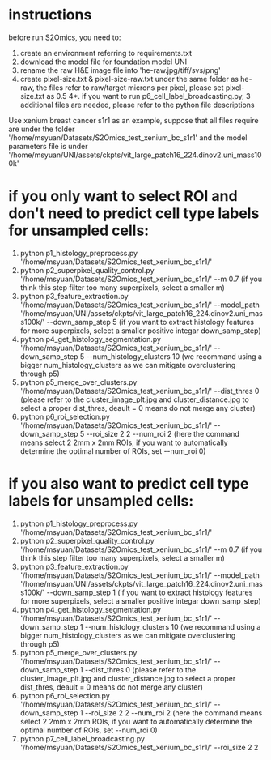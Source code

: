 # instructions

before run S2Omics, you need to:
1. create an environment referring to requirements.txt
2. download the model file for foundation model UNI
2. rename the raw H&E image file into 'he-raw.jpg/tiff/svs/png'
3. create pixel-size.txt & pixel-size-raw.txt under the same folder as he-raw, the files refer to raw/target microns per pixel, please set pixel-size.txt as 0.5
4*. if you want to run p6_cell_label_broadcasting.py, 3 additional files are needed, please refer to the python file descriptions

Use xenium breast cancer s1r1 as an example,
suppose that all files require are under the folder '/home/msyuan/Datasets/S2Omics_test_xenium_bc_s1r1'
and the model parameters file is under '/home/msyuan/UNI/assets/ckpts/vit_large_patch16_224.dinov2.uni_mass100k'

# if you only want to select ROI and don't need to predict cell type labels for unsampled cells:
1. python p1_histology_preprocess.py '/home/msyuan/Datasets/S2Omics_test_xenium_bc_s1r1/'
2. python p2_superpixel_quality_control.py '/home/msyuan/Datasets/S2Omics_test_xenium_bc_s1r1/' --m 0.7 
    (if you think this step filter too many superpixels, select a smaller m)
3. python p3_feature_extraction.py '/home/msyuan/Datasets/S2Omics_test_xenium_bc_s1r1/' --model_path '/home/msyuan/UNI/assets/ckpts/vit_large_patch16_224.dinov2.uni_mass100k/' --down_samp_step 5
    (if you want to extract histology features for more superpixels, select a smaller positive integar down_samp_step)
4. python p4_get_histology_segmentation.py '/home/msyuan/Datasets/S2Omics_test_xenium_bc_s1r1/' --down_samp_step 5 --num_histology_clusters 10
    (we recommand using a bigger num_histology_clusters as we can mitigate overclustering through p5)
5. python p5_merge_over_clusters.py '/home/msyuan/Datasets/S2Omics_test_xenium_bc_s1r1/' --dist_thres 0
    (please refer to the cluster_image_plt.jpg and cluster_distance.jpg to select a proper dist_thres, deault = 0 means do not merge any cluster)
6. python p6_roi_selection.py '/home/msyuan/Datasets/S2Omics_test_xenium_bc_s1r1/' --down_samp_step 5 --roi_size 2 2 --num_roi 2
    (here the command means select 2 2mm x 2mm ROIs, if you want to automatically determine the optimal number of ROIs, set --num_roi 0)

# if you also want to predict cell type labels for unsampled cells:
1. python p1_histology_preprocess.py '/home/msyuan/Datasets/S2Omics_test_xenium_bc_s1r1/'
2. python p2_superpixel_quality_control.py '/home/msyuan/Datasets/S2Omics_test_xenium_bc_s1r1/' --m 0.7 
    (if you think this step filter too many superpixels, select a smaller m)
3. python p3_feature_extraction.py '/home/msyuan/Datasets/S2Omics_test_xenium_bc_s1r1/' --model_path '/home/msyuan/UNI/assets/ckpts/vit_large_patch16_224.dinov2.uni_mass100k/' --down_samp_step 1
    (if you want to extract histology features for more superpixels, select a smaller positive integar down_samp_step)
4. python p4_get_histology_segmentation.py '/home/msyuan/Datasets/S2Omics_test_xenium_bc_s1r1/' --down_samp_step 1 --num_histology_clusters 10
    (we recommand using a bigger num_histology_clusters as we can mitigate overclustering through p5)
5. python p5_merge_over_clusters.py '/home/msyuan/Datasets/S2Omics_test_xenium_bc_s1r1/' --down_samp_step 1 --dist_thres 0
    (please refer to the cluster_image_plt.jpg and cluster_distance.jpg to select a proper dist_thres, deault = 0 means do not merge any cluster)
6. python p6_roi_selection.py '/home/msyuan/Datasets/S2Omics_test_xenium_bc_s1r1/' --down_samp_step 1 --roi_size 2 2 --num_roi 2
    (here the command means select 2 2mm x 2mm ROIs, if you want to automatically determine the optimal number of ROIs, set --num_roi 0)
7. python p7_cell_label_broadcasting.py '/home/msyuan/Datasets/S2Omics_test_xenium_bc_s1r1/' --roi_size 2 2

